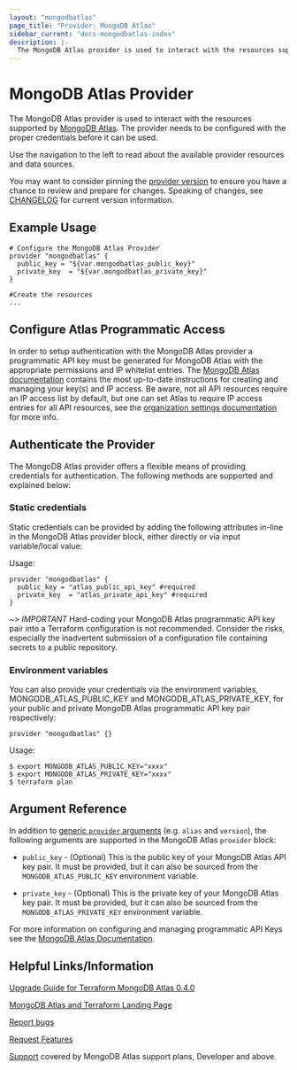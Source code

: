 ```yaml
---
layout: "mongodbatlas"
page_title: "Provider: MongoDB Atlas"
sidebar_current: "docs-mongodbatlas-index"
description: |-
  The MongoDB Atlas provider is used to interact with the resources supported by MongoDB Atlas. The provider needs to be configured with the proper credentials before it can be used.
---
```


# MongoDB Atlas Provider

The MongoDB Atlas provider is used to interact with the resources supported by [MongoDB Atlas](https://www.mongodb.com/cloud/atlas). The provider needs to be configured with the proper credentials before it can be used.

Use the navigation to the left to read about the available provider resources and data sources.

You may want to consider pinning the [provider version](https://www.terraform.io/docs/configuration/providers.html#provider-versions) to ensure you have a chance to review and prepare for changes.   Speaking of changes, see [CHANGELOG](https://github.com/terraform-providers/terraform-provider-mongodbatlas/blob/master/CHANGELOG.md) for current version information.  

## Example Usage

```hcl
# Configure the MongoDB Atlas Provider
provider "mongodbatlas" {
  public_key = "${var.mongodbatlas_public_key}"
  private_key  = "${var.mongodbatlas_private_key}"
}

#Create the resources
...
```

## Configure Atlas Programmatic Access

In order to setup authentication with the MongoDB Atlas provider a programmatic API key must be generated for MongoDB Atlas with the appropriate permissions and IP whitelist entries.   The [MongoDB Atlas documentation](https://docs.atlas.mongodb.com/tutorial/manage-programmatic-access/index.html) contains the most up-to-date instructions for creating and managing your key(s) and IP access.   Be aware, not all API resources require an IP access list by default, but one can set Atlas to require IP access entries for all API resources, see the [organization settings documentation](https://docs.atlas.mongodb.com/tutorial/manage-organization-settings/#require-ip-whitelist-for-public-api) for more info.

## Authenticate the Provider

The MongoDB Atlas provider offers a flexible means of providing credentials for authentication. The following methods are supported and explained below:

### Static credentials

Static credentials can be provided by adding the following attributes in-line in the MongoDB Atlas provider block, either directly or via input variable/local value:

Usage:

```hcl
provider "mongodbatlas" {
  public_key = "atlas_public_api_key" #required
  private_key  = "atlas_private_api_key" #required
}
```

~> *IMPORTANT* Hard-coding your MongoDB Atlas programmatic API key pair into a Terraform configuration is not recommended.  Consider the risks, especially the inadvertent submission of a configuration file containing secrets to a public repository.

### Environment variables

You can also provide your credentials via the environment variables, MONGODB_ATLAS_PUBLIC_KEY and MONGODB_ATLAS_PRIVATE_KEY, for your public and private MongoDB Atlas programmatic API key pair respectively:

```hcl
provider "mongodbatlas" {}
```

Usage:

```shell
$ export MONGODB_ATLAS_PUBLIC_KEY="xxxx"
$ export MONGODB_ATLAS_PRIVATE_KEY="xxxx"
$ terraform plan
```

## Argument Reference

In addition to [generic `provider`
arguments](https://www.terraform.io/docs/configuration/providers.html) (e.g.
`alias` and `version`), the following arguments are supported in the MongoDB
Atlas `provider` block:

* `public_key` - (Optional) This is the public key of your MongoDB Atlas API key pair. It must be
  provided, but it can also be sourced from the `MONGODB_ATLAS_PUBLIC_KEY`
  environment variable.

* `private_key` - (Optional) This is the private key of your MongoDB Atlas key pair. It must be
  provided, but it can also be sourced from the `MONGODB_ATLAS_PRIVATE_KEY`
  environment variable.

For more information on configuring and managing programmatic API Keys see the [MongoDB Atlas Documentation](https://docs.atlas.mongodb.com/tutorial/manage-programmatic-access/index.html).

## Helpful Links/Information

[Upgrade Guide for Terraform MongoDB Atlas 0.4.0](https://www.mongodb.com/blog/post/upgrade-guide-for-terraform-mongodb-atlas-040)

[MongoDB Atlas and Terraform Landing Page](https://www.mongodb.com/atlas/terraform)

[Report bugs](https://github.com/terraform-providers/terraform-provider-mongodbatlas/issues)

[Request Features](https://feedback.mongodb.com/forums/924145-atlas?category_id=370723)

[Support](https://docs.atlas.mongodb.com/support/) covered by MongoDB Atlas support plans, Developer and above.
